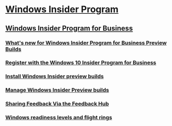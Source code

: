 # [Windows Insider Program](https://docs.microsoft.com/en-us/windows-insider/)
## [Windows Insider Program for Business](index.md)
### [What's new for Windows Insider Program for Business Preview Builds](wip-4-biz-whats-new.md)
### [Register with the Windows 10 Insider Program for Business](wip-4-biz-register.md)
### [Install Windows Insider preview builds](wip-4-biz-install.md)
### [Manage Windows Insider Preview builds](wip-4-biz-manage-builds.md)
### [Sharing Feedback Via the Feedback Hub](wip-4-biz-feedback-hub.md)
### [Windows readiness levels and flight rings](wip-4-biz-flight-levels-and-rings.md)